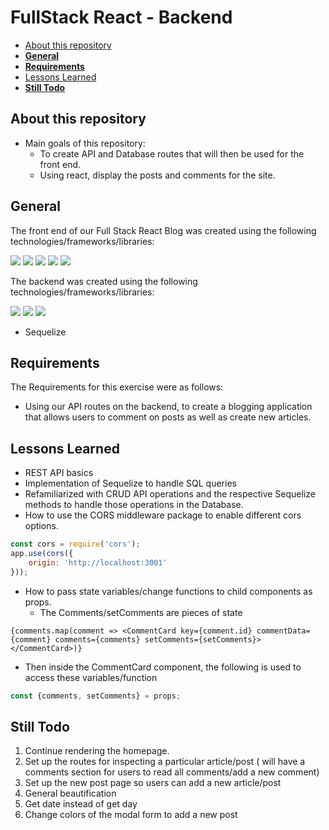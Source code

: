 # FullStack React - Backend <!-- omit in toc -->

- [About this repository](#about-this-repository)
- [**General**](#general)
- [**Requirements**](#requirements)
- [Lessons Learned](#lessons-learned)
- [**Still Todo**](#still-todo)
  
## About this repository
* Main goals of this repository:
  * To create API and Database routes that will then be used for the front end.
  * Using react, display the posts and comments for the site.

## **General**
The front end of our Full Stack React Blog was created using the following technologies/frameworks/libraries:

<img src="https://img.shields.io/badge/react%20-%2320232a.svg?&style=for-the-badge&logo=react&logoColor=%2361DAFB"/>
<img src="https://img.shields.io/badge/bootstrap%20-%23563D7C.svg?&style=for-the-badge&logo=bootstrap&logoColor=white"/>
<img src="https://img.shields.io/badge/javascript%20-%23323330.svg?&style=for-the-badge&logo=javascript&logoColor=%23F7DF1E"/>
<img src="https://img.shields.io/badge/html5%20-%23E34F26.svg?&style=for-the-badge&logo=html5&logoColor=white"/>
<img src="https://img.shields.io/badge/css3%20-%231572B6.svg?&style=for-the-badge&logo=css3&logoColor=white"/>

The backend was created using the following technologies/frameworks/libraries:

<img src="https://img.shields.io/badge/node.js%20-%2343853D.svg?&style=for-the-badge&logo=node.js&logoColor=white"/>
<img src="https://img.shields.io/badge/express.js%20-%23404d59.svg?&style=for-the-badge"/>
<img src ="https://img.shields.io/badge/postgres-%23316192.svg?&style=for-the-badge&logo=postgresql&logoColor=white"/>

* Sequelize

## **Requirements**
The Requirements for this exercise were as follows: 
* Using our API routes on the backend, to create a blogging application that allows users to comment on posts as well as create new articles.

## Lessons Learned
* REST API basics
* Implementation of Sequelize to handle SQL queries
* Refamiliarized with CRUD API operations and the respective Sequelize methods to handle those operations in the Database.
* How to use the CORS middleware package to enable different cors options. 
```JavaScript
const cors = require('cors');
app.use(cors({
    origin: 'http://localhost:3001'
}));
```
* How to pass state variables/change functions to child components as props.
  * The Comments/setComments are pieces of state
```JSX
{comments.map(comment => <CommentCard key={comment.id} commentData={comment} comments={comments} setComments={setComments}></CommentCard>)}
```
  * Then inside the CommentCard component, the following is used to access these variables/function 
```JavaScript
const {comments, setComments} = props;
```

## **Still Todo**
1. Continue rendering the homepage.
2. Set up the routes for inspecting a particular article/post ( will have a comments section for users to read all comments/add a new comment)
3. Set up the new post page so users can add a new article/post
4. General beautification
5. Get date instead of get day
6. Change colors of the modal form to add a new post